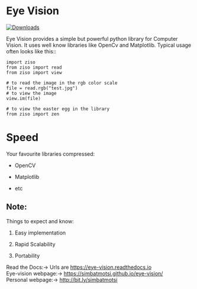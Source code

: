
**Eye Vision**
===========

[![Downloads](https://pepy.tech/badge/eye-vision)](https://pepy.tech/project/eye-vision)

Eye Vision provides a simple but powerful python library for Computer Vision. It uses
well know libraries like OpenCv and Matplotlib. Typical usage
often looks like this::

    import ziso
    from ziso import read
    from ziso import view
    
    # to read the image in the rgb color scale
    file = read.rgb("test.jpg")
    # to view the image
    view.im(file)
    
    # to view the easter egg in the library
    from ziso import zen

Speed
=========

Your favourite libraries compressed:

* OpenCV

* Matplotlib

* etc

Note:
-------------

Things to expect and know:

1. Easy implementation

2. Rapid Scalability

3. Portability

Read the Docs:-> Urls are https://eye-vision.readthedocs.io <br>
Eye-vision webpage:-> https://simbatmotsi.github.io/eye-vision/ <br>
Personal webpage:-> <http://bit.ly/simbatmotsi>